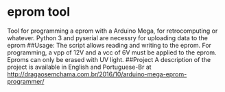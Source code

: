 # eprom tool
Tool for programming a eprom with a Arduino Mega, for retrocomputing or whatever.
Python 3 and pyserial are necessry for uploading data to the eprom
##Usage:
The script allows reading and writing to the eprom.
For programming, a vpp of 12V and a vcc of 6V must be applied to the eprom.
Eproms can only be erased with UV light. 
##Project
A description of the project is available in English and Portuguese-Br at http://dragaosemchama.com.br/2016/10/arduino-mega-eprom-programmer/
